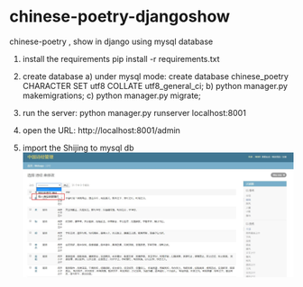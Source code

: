 # chinese-poetry-djangoshow
chinese-poetry , show in django using mysql database

1. install the requirements
   pip install -r requirements.txt
2. create database
   a) under mysql mode: create database chinese_poetry CHARACTER SET utf8 COLLATE utf8_general_ci;
   b) python manager.py makemigrations;
   c) python manager.py migrate;
   
3. run the server: python manager.py runserver localhost:8001

4. open the URL: http://localhost:8001/admin

5. import the Shijing to mysql db
![Alt text](djangoshow/images/shijing_admin.jpg?raw=true "诗经后台管理页面")
